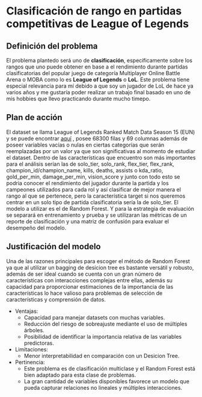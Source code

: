 # Clasificación de rango en partidas competitivas de League of Legends

## Definición del problema

El problema plantedo será uno de **clasificación**, específicamente sobre los rangos que uno puede obtener en base a el rendimiento durante partidas clasificatorias del popular juego de categoría Multiplayer Online Battle Arena o MOBA como lo es **League of Legends** o **LoL**. Este problema tiene especial relevancia para mí debido a que soy un jugador de LoL de hace ya varios años y me gustaría poder realizar un trabajo final basado en uno de mis hobbies que llevo practicando durante mucho timepo.
## Plan de acción

El dataset se llama League of Legends Ranked Match Data Season 15 (EUN) y se puede encontrar [aquí](https://www.kaggle.com/datasets/jakubkrasuski/league-of-legends-ranked-match-data-season-15) , posee 68300 filas y 69 columnas además de poseer variables vacías o nulas en ciertas categorías que serán reemplazadas por un valor ya que son significativas al momento de estudiar el dataset. Dentro de las características que encuentro son más importantes para el análisis serían las de solo_tier, solo_rank, flex_tier, flex_rank, champion_id/champion_name, kills, deaths, assists o kda_ratio, gold_per_min, damage_per_min, vision_score y junto con todo esto se podria conocer el rendimiento del jugador durante la partida y los campeones utilizados para cada rol y así clasificar de mejor manera el rango al que se pertenece, pero la característica target si nos queremos centrar en un solo tipo de partida clasificatoria sería la de solo_tier. El modelo a utilizar es el de Random Forest. Y para la estrategia de evaluación se separará en entrenamiento y prueba y se utilizaran las métricas de un reporte de clasificación y una matriz de confusión para evaluar el desempeño del modelo.

## Justificación del modelo

Una de las razones principales para escoger el método de Random Forest ya que al utilizar un bagging de desicion tree es bastante versátil y robusto, además de ser ideal cuando se cuenta con un gran número de características con interacciones complejas entre ellas, además su capacidad para proporcionar estimaciones de la importancia de las características lo hace valioso para problemas de selección de características y comprensión de datos.

- Ventajas:
    - Capacidad para manejar datasets con muchas variables.
    - Reducción del riesgo de sobreajuste mediante el uso de múltiples árboles.
    - Posibilidad de identificar la importancia relativa de las variables predictoras.
- Limitaciones:
    - Menor interpretabilidad en comparación con un Desicion Tree.
- Pertinencia:
    - Este problema es de clasificación multiclase y el Random Forest está bien adaptado para esta clase de problemas.
    - La gran cantidad de variables disponibles favorece un modelo que pueda capturar relaciones no lineales y múltiples interacciones.



